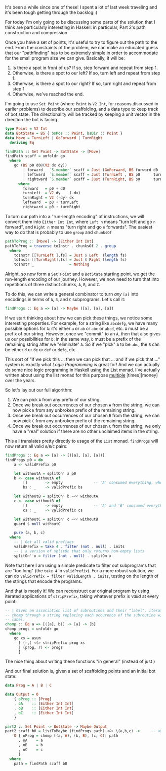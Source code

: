 It's been a while since one of these!  I spent a lot of last week traveling and
it's been tough getting through the backlog :)

For today I'm only going to be discussing some parts of the solution that I
think are particularly interesting in Haskell: in particular, Part 2's path
construction and compression.

Once you have a set of points, it's useful to try to figure out the path to the
end.  From the constraints of the problem, we can make an educated guess that
our "pathfinding" has to be extremely simple in order to accommodate for the
small program size we can give.  Basically, it will be:

1.  Is there a spot in front of us?  If so, step forward and repeat from step 1.
2.  Otherwise, is there a spot to our left?  If so, turn left and repeat from
    step 1.
3.  Otherwise, is there a spot to our right?  If so, turn right and repeat from
    step 1.
4.  Otherwise, we've reached the end.

I'm going to use `Set Point` (where `Point` is `V2 Int`, for reasons discussed in
earlier problems) to describe our scaffolding, and a data type to keep track of
bot state.  The directionality will be tracked by keeping a unit vector in the
direction the bot is facing.

```haskell
type Point = V2 Int
data BotState = BS { bsPos :: Point, bsDir :: Point }
data Move = TurnLeft | GoForward | TurnRight
  deriving Eq

findPath :: Set Point -> BotState -> [Move]
findPath scaff = unfoldr go
  where
    go (BS p0 d0@(V2 dx dy))
        | forward   `S.member` scaff = Just (GoForward, BS forward d0       )
        | leftward  `S.member` scaff = Just (TurnLeft , BS p0      turnLeft )
        | rightward `S.member` scaff = Just (TurnRight, BS p0      turnRight)
      where
        forward   = p0 + d0
        turnLeft  = V2 dy    (-dx)
        turnRight = V2 (-dy) dx
        leftward  = p0 + turnLeft
        rightward = p0 + turnRight
```

To turn our path into a "run-length encoding" of instructions, we will convert
them into `Either Int Int`, where `Left n` means "turn left and go `n`
forward", and `Right n` means "turn right and go `n` forwards".  The easiest
way to do that is probably to use `group` and `chunksOf`

```haskell
pathToProg :: [Move] -> [Either Int Int]
pathToProg = traverse toInstr . chunksOf 2 . group
  where
    toInstr [[TurnLeft ],fs] = Just $ Left  (length fs)
    toInstr [[TurnRight],fs] = Just $ Right (length fs)
    toInstr _                = Nothing
```

Alright, so now form a `Set Point` and a `BotState` starting point, we get the
run-length encoding of our journey.  However, we now need to turn that into
repetitions of three distinct chunks, `A`, `B`, and `C`.

To do this, we can write a general combinator to turn *any* `[a]` into
encodings in terms of `A`, `B`, and `C` subprograms.  Let's call it:

```haskell
findProgs :: Eq a => [a] -> Maybe ([a], [a], [a])
```

If we start thinking about how we can pick these things, we notice some
interesting properties.  For example, for a string like `abcdefg`, we have many
possible options for `A`: it's either `a` or `ab` or `abc` or `abcd`, etc.  `A`
must be a prefix of our string. However, once we "commit" to an `A`, then that
also gives us our possibilities for `b`: in the same way, `b` must be a prefix
of the remaining string after we "eliminate" `A`.  So if we "pick" `A` to be
`abc`, the `B` can be either `d` or `de` or `def` or `defg`, etc.

This sort of "if we pick this ... then we can pick that ... and if we pick that
..." system is exactly what *Logic Programming* is great for!  And we can
actually do some nice logic programing in Haskell using the List monad.  I've
actually written about using the list monad for this purpose [multiple][wgc]
[times][money] over the years.

[wgc]: https://blog.jle.im/entries/series/+monadplus-success-failure-monads.html
[times]: https://blog.jle.im/entry/unique-sample-drawing-searches-with-list-and-statet.html

So let's lay out our full algorithm:

1.  We can pick `A` from any prefix of our string.
2.  Once we break out occurrences of our chosen `A` from the string, we can now
    pick `B` from any unbroken prefix of the remaining string.
3.  Once we break out occurrences of our chosen `B` from the string, we can now
    pick `C` from any unbroken prefix of the remaining string.
4.  Once we break out occurrences of our chosen `C` from the string, we only
    have a "real" solution if there are no other unclaimed items in the string.

This all translates pretty directly to usage of the `List` monad.  `findProgs`
will now return all valid `A`/`B`/`C` pairs:

```haskell
findProgs :: Eq a => [a] -> [([a], [a], [a])]
findProgs p0 = do
    a <- validPrefix p0

    let withoutA = splitOn' a p0
    b <- case withoutA of
        []        -> empty              -- 'A' consumed everything, whoops
        bs : _    -> validPrefix bs

    let withoutB = splitOn' b =<< withoutA
    c <- case withoutB of
        []        -> empty              -- 'A' and 'B' consumed everything, whoops
        cs : _    -> validPrefix cs

    let withoutC = splitOn' c =<< withoutB
    guard $ null withoutC

    pure (a, b, c)
  where
    -- | Get all valid prefixes
    validPrefix = take 4 . filter (not . null) . inits
    -- | a version of splitOn that only returns non-empty lists
    splitOn' x = filter (not . null) . splitOn x
```

Note that here I am using a simple predicate to filter out subprograms that are
"too long" (the `take 4` in `validPrefix`).  For a more robust solution, we can
do `validPrefix = filter validLength . inits`, testing on the length of the
strings that encode the programs.

And that is mostly it!  We can reconstruct our original program by using
iterated applications of `stripPrefix`, taking whatever prefix is *valid* at
every point:

```haskell
-- | Given an association list of subroutines and their "label", iteratively
-- chomp through a string replacing each occurence of the subroutine with the
-- label.
chomp :: Eq a => [([a], b)] -> [a] -> [b]
chomp progs = unfoldr go
  where
    go xs = asum
      [ (r,) <$> stripPrefix prog xs
      | (prog, r) <- progs
      ]
```

The nice thing about writing these functions "in general" (instead of just )

And our final solution is, given a set of scaffolding points and an initial bot
state:

```haskell
data Prog = A | B | C

data Output = O
    { oProg :: [Prog]
    , oA    :: [Either Int Int]
    , oB    :: [Either Int Int]
    , oC    :: [Either Int Int]
    }

part2 :: Set Point -> BotState -> Maybe Output
part2 scaff b0 = listToMaybe (findProgs path) <&> \(a,b,c) ->     -- <&> is flip fmap
    O { oProg = chomp [(a, A), (b, B), (c, C)] path
      , oA    = a
      , oB    = b
      , oC    = c
      }
  where
    path = findPath scaff b0
```

